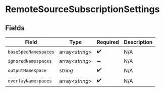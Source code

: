 # RemoteSourceSubscriptionSettings


## Fields

| Field                | Type                 | Required             | Description          |
| -------------------- | -------------------- | -------------------- | -------------------- |
| `baseSpecNamespaces` | array<*string*>      | :heavy_check_mark:   | N/A                  |
| `ignoredNamespaces`  | array<*string*>      | :heavy_minus_sign:   | N/A                  |
| `outputNamespace`    | *string*             | :heavy_check_mark:   | N/A                  |
| `overlayNamespaces`  | array<*string*>      | :heavy_check_mark:   | N/A                  |